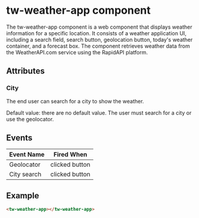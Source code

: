 # tw-weather-app component

The tw-weather-app component is a web component that displays weather information for a specific location. It consists of a weather application UI, including a search field, search button, geolocation button, today's weather container, and a forecast box. The component retrieves weather data from the WeatherAPI.com service using the RapidAPI platform.

## Attributes

### City

The end user can search for a city to show the weather.

Default value: there are no default value. The user must search for a city or use the geolocator.

## Events

| Event Name    | Fired When            |
| ------------- | --------------------- |
| Geolocator      | clicked button     |
| City search| clicked button|

## Example

```html
<tw-weather-app></tw-weather-app>
